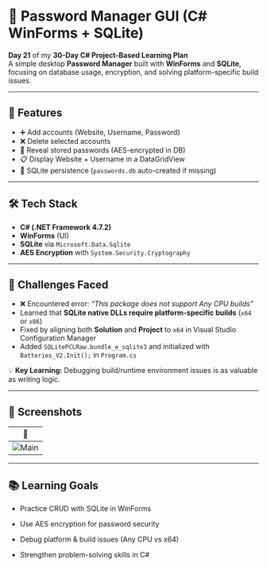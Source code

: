 # 🔐 Password Manager GUI (C# WinForms + SQLite)

**Day 21** of my **30-Day C# Project-Based Learning Plan**  
A simple desktop **Password Manager** built with **WinForms** and **SQLite**, focusing on database usage, encryption, and solving platform-specific build issues.

---

## 🚀 Features
- ➕ Add accounts (Website, Username, Password)
- ❌ Delete selected accounts
- 👀 Reveal stored passwords (AES-encrypted in DB)
- 📋 Display Website + Username in a DataGridView
- 💾 SQLite persistence (`passwords.db` auto-created if missing)

---

## 🛠 Tech Stack
- **C# (.NET Framework 4.7.2)**
- **WinForms** (UI)
- **SQLite** via `Microsoft.Data.Sqlite`
- **AES Encryption** with `System.Security.Cryptography`

---

## 🧩 Challenges Faced
- ❌ Encountered error: *“This package does not support Any CPU builds”*
- Learned that **SQLite native DLLs require platform-specific builds** (`x64` or `x86`)
- Fixed by aligning both **Solution** and **Project** to `x64` in Visual Studio Configuration Manager
- Added `SQLitePCLRaw.bundle_e_sqlite3` and initialized with `Batteries_V2.Init();` in `Program.cs`

💡 **Key Learning:** Debugging build/runtime environment issues is as valuable as writing logic.

---

## 📸 Screenshots

| 🔐 | 
|------|
| ![Main](./PasswordManager.png) |
---

## 📚 Learning Goals

- Practice CRUD with SQLite in WinForms

- Use AES encryption for password security

- Debug platform & build issues (Any CPU vs x64)

- Strengthen problem-solving skills in C#
